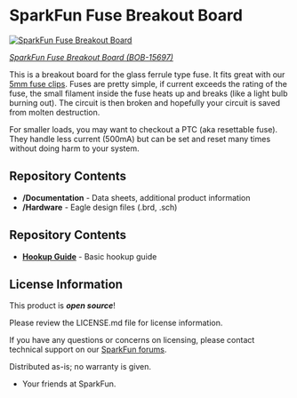 SparkFun Fuse Breakout Board
========================================

[![SparkFun Fuse Breakout Board](https://cdn.sparkfun.com/assets/parts/1/4/2/4/7/15597-SparkFun_Fuse_Breakout-01.jpg)](https://www.sparkfun.com/products/15697)

[*SparkFun Fuse Breakout Board (BOB-15697)*](https://www.sparkfun.com/products/15697)

This is a breakout board for the glass ferrule type fuse. It fits great with our [5mm fuse clips](https://www.sparkfun.com/products/9773). Fuses are pretty simple, if current exceeds the rating of the fuse, the small filament inside the fuse heats up and breaks (like a light bulb burning out). The circuit is then broken and hopefully your circuit is saved from molten destruction.

For smaller loads, you may want to checkout a PTC (aka resettable fuse). They handle less current (500mA) but can be set and reset many times without doing harm to your system.

Repository Contents
-------------------

* **/Documentation** - Data sheets, additional product information
* **/Hardware** - Eagle design files (.brd, .sch)

Repository Contents
-------------------

* **[Hookup Guide](https://learn.sparkfun.com/tutorials/fuse-breakout-board-hookup-guide)** - Basic hookup guide

License Information
-------------------

This product is _**open source**_! 

Please review the LICENSE.md file for license information. 

If you have any questions or concerns on licensing, please contact technical support on our [SparkFun forums](https://forum.sparkfun.com/viewforum.php?f=152).

Distributed as-is; no warranty is given.

- Your friends at SparkFun.

_<COLLABORATION CREDIT>_
